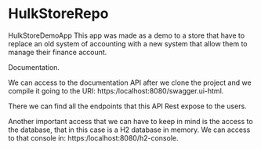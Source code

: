 # HulkStoreRepo
HulkStoreDemoApp
This app was made as a demo to a store that have to replace an old system of accounting with a new system that allow them to manage their finance account.

Documentation.

We can access to the documentation API after we clone the project and we compile it going to the URI: https:/localhost:8080/swagger.ui-html.

There we can find all the endpoints that this API Rest expose to the users.

Another important access that we can have to keep in mind is the access to the database, that in this case is a H2 database in memory. We can access to that console in: https:/localhost:8080/h2-console.




